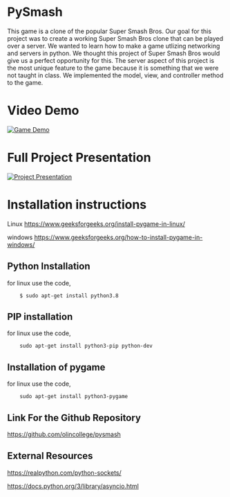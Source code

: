 # PySmash

This game is a clone of the popular Super Smash Bros. Our goal for this project was to create a working Super Smash Bros clone that can be played over a server. We wanted to learn how to make a game utlizing networking and servers in python. We thought this project of Super Smash Bros would give us a perfect opportunity for this. The server aspect of this project is the most unique feature to the game because it is something that we were not taught in class. We implemented the model, view, and controller method to the game. 

# Video Demo
[![Game Demo](https://img.youtube.com/vi/AT6Lnmm4oP0/0.jpg)](https://youtu.be/AT6Lnmm4oP0)

# Full Project Presentation
[![Project Presentation](https://img.youtube.com/vi/1fjQp3s1X5s/0.jpg)](https://youtu.be/1fjQp3s1X5s)

# Installation instructions
Linux
https://www.geeksforgeeks.org/install-pygame-in-linux/ 

windows
https://www.geeksforgeeks.org/how-to-install-pygame-in-windows/ 

## Python Installation

for linux use the code,

        $ sudo apt-get install python3.8

## PIP installation

for linux use the code,

        sudo apt-get install python3-pip python-dev

## Installation of pygame

for linux use the code,

        sudo apt-get install python3-pygame



## Link For the Github Repository
https://github.com/olincollege/pysmash 



## External Resources
<https://realpython.com/python-sockets/>

<https://docs.python.org/3/library/asyncio.html> 
